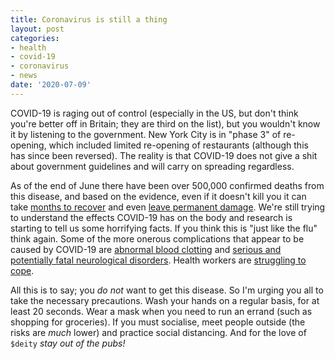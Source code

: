 ```yaml
---
title: Coronavirus is still a thing
layout: post
categories:
- health
- covid-19
- coronavirus
- news
date: '2020-07-09'
---
```


COVID-19 is raging out of control (especially in the US, but don't think you're
better off in Britain; they are third on the list), but you wouldn't know it by
listening to the government. New York City is in "phase 3" of re-opening, which
included limited re-opening of restaurants (although this has since been
reversed). The reality is that COVID-19 does not give a shit about government
guidelines and will carry on spreading regardless.

As of the end of June there have been over 500,000 confirmed deaths from this
disease, and based on the evidence, even if it doesn't kill you it can take
[months to
recover](https://www.nytimes.com/2020/07/01/health/coronavirus-recovery-survivors.html)
and even [leave permanent
damage](https://www.healthline.com/health-news/lifelong-lung-damage-the-serious-covid-19-complication-that-can-hit-people-in-their-20s).
We're still trying to understand the effects COVID-19 has on the body and
research is starting to tell us some horrifying facts. If you think this is
"just like the flu" think again. Some of the more onerous complications that
appear to be caused by COVID-19 are [abnormal blood
clotting](https://www.cidrap.umn.edu/news-perspective/2020/05/autopsies-covid-19-patients-reveal-clotting-concerns)
and [serious and potentially fatal neurological
disorders](https://www.theguardian.com/world/2020/jul/08/warning-of-serious-brain-disorders-in-people-with-mild-covid-symptoms).
Health workers are [struggling to
cope](https://www.theatlantic.com/health/archive/2020/07/pandemic-experts-are-not-okay/613879/).

All this is to say; you *do not* want to get this disease. So I'm urging you all
to take the necessary precautions. Wash your hands on a regular basis, for at
least 20 seconds. Wear a mask when you need to run an errand (such as shopping
for groceries). If you must socialise, meet people outside (the risks are *much*
lower) and practice social distancing. And for the love of `$deity` *stay out of
the pubs!*
